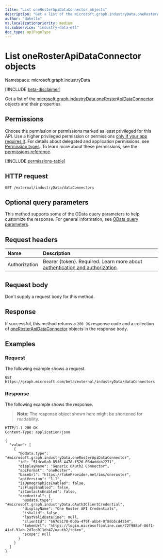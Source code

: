 ```yaml
---
title: "List oneRosterApiDataConnector objects"
description: "Get a list of the microsoft.graph.industryData.oneRosterApiDataConnector objects and their properties."
author: "dakelle"
ms.localizationpriority: medium
ms.subservice: "industry-data-etl"
doc_type: apiPageType
---
```


# List oneRosterApiDataConnector objects

Namespace: microsoft.graph.industryData

[!INCLUDE [beta-disclaimer](../../includes/beta-disclaimer.md)]

Get a list of the [microsoft.graph.industryData.oneRosterApiDataConnector](../resources/industrydata-onerosterapidataconnector.md) objects and their properties.

## Permissions

Choose the permission or permissions marked as least privileged for this API. Use a higher privileged permission or permissions [only if your app requires it](/graph/permissions-overview#best-practices-for-using-microsoft-graph-permissions). For details about delegated and application permissions, see [Permission types](/graph/permissions-overview#permission-types). To learn more about these permissions, see the [permissions reference](/graph/permissions-reference).

<!-- {
  "blockType": "permissions",
  "name": "industrydata-onerosterapidataconnector-list-permissions"
}
-->
[!INCLUDE [permissions-table](../includes/permissions/industrydata-onerosterapidataconnector-list-permissions.md)]

## HTTP request

<!-- {
  "blockType": "ignored"
}
-->
``` http
GET /external/industryData/dataConnectors
```

## Optional query parameters

This method supports some of the OData query parameters to help customize the response. For general information, see [OData query parameters](/graph/query-parameters).

## Request headers

|Name|Description|
|:---|:---|
|Authorization|Bearer {token}. Required. Learn more about [authentication and authorization](/graph/auth/auth-concepts).|

## Request body

Don't supply a request body for this method.

## Response

If successful, this method returns a `200 OK` response code and a collection of [oneRosterApiDataConnector](../resources/industrydata-onerosterapidataconnector.md) objects in the response body.

## Examples

### Request

The following example shows a request.
<!-- {
  "blockType": "request",
  "name": "list_onerosterapidataconnector"
}
-->
``` http
GET https://graph.microsoft.com/beta/external/industryData/dataConnectors
```


### Response

The following example shows the response.
>**Note:** The response object shown here might be shortened for readability.
<!-- {
  "blockType": "response",
  "truncated": true,
  "@odata.type": "Collection(microsoft.graph.industryData.oneRosterApiDataConnector)"
}
-->
``` http
HTTP/1.1 200 OK
Content-Type: application/json

{
  "value": [
    {
      "@odata.type": "#microsoft.graph.industryData.oneRosterApiDataConnector",
      "id": "51dca0a0-85f6-4478-f526-08daddab2271",
      "displayName": "Generic OAuth2 Connector",
      "apiFormat": "oneRoster",
      "baseUrl": "https://fakeProvider.net/ims/oneroster",
      "apiVersion": "1.1",
      "isDemographicsEnabled": false,
      "isFlagsEnabled": false,
      "isContactsEnabled": false,
      "credential": {
        "@odata.type": "#microsoft.graph.industryData.oAuth2ClientCredential",
        "displayName": "One Roster API Credentials",
        "isValid": false,
        "lastValidDateTime": null,
        "clientId": "667d5178-0b0a-479f-abb4-0f86b5cd4554",
        "tokenUrl": "https://login.microsoftonline.com/72f988bf-86f1-41af-91ab-2d7cd011db47/oauth2/token",
        "scope": null
      }
    }
  ]
}
```

